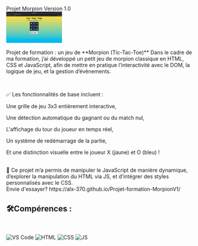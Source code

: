 Projet Morpion Version 1.0
<br>
<img src="imgMorpion.png" width="150"/>
<br>
<p> Projet de formation : un jeu de **Morpion (Tic-Tac-Toe)** 
  Dans le cadre de ma formation, j’ai développé un petit jeu de morpion classique en HTML, CSS et JavaScript, 
  afin de mettre en pratique l’interactivité avec le DOM, la logique de jeu, et la gestion d’événements. </p><br>

  
✅ Les fonctionnalités de base incluent :

Une grille de jeu 3x3 entièrement interactive,

Une détection automatique du gagnant ou du match nul,

L'affichage du tour du joueur en temps réel,

Un système de redémarrage de la partie,

Et une distinction visuelle entre le joueur X (jaune) et O (bleu) !

<br>
🎯 Ce projet m’a permis de manipuler le JavaScript de manière dynamique, d’explorer la manipulation du HTML via JS, et d’intégrer des styles personnalisés avec le CSS.

<br>
 Envie d'essayer? https://alx-370.github.io/Projet-formation-MorpionV1/
<br>

## 🛠️Compérences :
<br>

![VS Code](https://img.shields.io/badge/-VS%20Code-007ACC?style=flat&logo=visual-studio-code&logoColor=white)
![HTML](https://img.shields.io/badge/-HTML-E34F26?style=flat&logo=html5&logoColor=white)
![CSS](https://img.shields.io/badge/-CSS-1572B6?style=flat&logo=css3&logoColor=white)
![JS](https://img.shields.io/badge/Javascript-blue?logo=javascript&logoColor=white)
